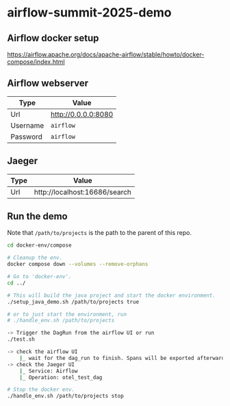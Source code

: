 # airflow-summit-2025-demo

## Airflow docker setup

https://airflow.apache.org/docs/apache-airflow/stable/howto/docker-compose/index.html

## Airflow webserver

| Type | Value |
| ----------- | ----------- |
| Url | http://0.0.0.0:8080 |
| Username | `airflow` |
| Password | `airflow` |

## Jaeger

| Type | Value |
| ----------- | ----------- |
| Url | http://localhost:16686/search |

## Run the demo

Note that `/path/to/projects` is the path to the parent of this repo.

```bash
cd docker-env/compose

# Cleanup the env.
docker compose down --volumes --remove-orphans

# Go to 'docker-env'.
cd ../

# This will build the java project and start the docker environment.
./setup_java_demo.sh /path/to/projects true

# or to just start the environment, run
# ./handle_env.sh /path/to/projects

-> Trigger the DagRun from the airflow UI or run
./test.sh

-> check the airflow UI
    |_ wait for the dag_run to finish. Spans will be exported afterwards.
-> check the Jaeger UI
    |_ Service: Airflow
    |_ Operation: otel_test_dag

# Stop the docker env.
./handle_env.sh /path/to/projects stop
```

